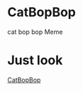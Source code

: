 # CatBopBop
cat bop bop Meme


Just look
=========

[CatBopBop](https://google.com, "CatBopBop link")
